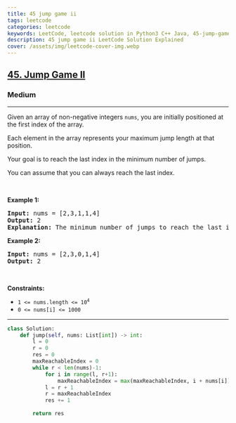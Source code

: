 ```yaml
---
title: 45 jump game ii
tags: leetcode
categories: leetcode
keywords: LeetCode, leetcode solution in Python3 C++ Java, 45-jump-game-ii solution
description: 45 jump game ii LeetCode Solution Explained
cover: /assets/img/leetcode-cover-img.webp
---
```



<h2><a href="https://leetcode.com/problems/jump-game-ii/">45. Jump Game II</a></h2><h3>Medium</h3><hr><div><p>Given an array of non-negative integers <code>nums</code>, you are initially positioned at the first index of the array.</p>

<p>Each element in the array represents your maximum jump length at that position.</p>

<p>Your goal is to reach the last index in the minimum number of jumps.</p>

<p>You can assume that you can always reach the last index.</p>

<p>&nbsp;</p>
<p><strong>Example 1:</strong></p>

<pre><strong>Input:</strong> nums = [2,3,1,1,4]
<strong>Output:</strong> 2
<strong>Explanation:</strong> The minimum number of jumps to reach the last index is 2. Jump 1 step from index 0 to 1, then 3 steps to the last index.
</pre>

<p><strong>Example 2:</strong></p>

<pre><strong>Input:</strong> nums = [2,3,0,1,4]
<strong>Output:</strong> 2
</pre>

<p>&nbsp;</p>
<p><strong>Constraints:</strong></p>

<ul>
	<li><code>1 &lt;= nums.length &lt;= 10<sup>4</sup></code></li>
	<li><code>0 &lt;= nums[i] &lt;= 1000</code></li>
</ul>
</div>

---




```python
class Solution:
    def jump(self, nums: List[int]) -> int:
        l = 0
        r = 0
        res = 0
        maxReachableIndex = 0
        while r < len(nums)-1:
            for i in range(l, r+1):
                maxReachableIndex = max(maxReachableIndex, i + nums[i])
            l = r + 1
            r = maxReachableIndex
            res += 1
        
        return res
            
        
```
